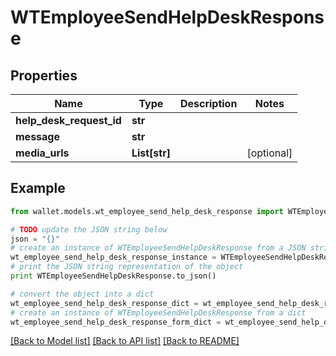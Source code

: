 # WTEmployeeSendHelpDeskResponse


## Properties

Name | Type | Description | Notes
------------ | ------------- | ------------- | -------------
**help_desk_request_id** | **str** |  | 
**message** | **str** |  | 
**media_urls** | **List[str]** |  | [optional] 

## Example

```python
from wallet.models.wt_employee_send_help_desk_response import WTEmployeeSendHelpDeskResponse

# TODO update the JSON string below
json = "{}"
# create an instance of WTEmployeeSendHelpDeskResponse from a JSON string
wt_employee_send_help_desk_response_instance = WTEmployeeSendHelpDeskResponse.from_json(json)
# print the JSON string representation of the object
print WTEmployeeSendHelpDeskResponse.to_json()

# convert the object into a dict
wt_employee_send_help_desk_response_dict = wt_employee_send_help_desk_response_instance.to_dict()
# create an instance of WTEmployeeSendHelpDeskResponse from a dict
wt_employee_send_help_desk_response_form_dict = wt_employee_send_help_desk_response.from_dict(wt_employee_send_help_desk_response_dict)
```
[[Back to Model list]](../README.md#documentation-for-models) [[Back to API list]](../README.md#documentation-for-api-endpoints) [[Back to README]](../README.md)



